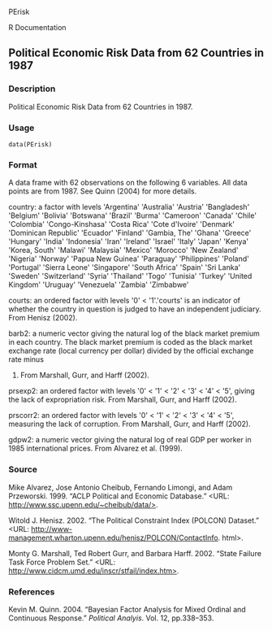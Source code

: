 PErisk

R Documentation

## Political Economic Risk Data from 62 Countries in 1987

### Description

Political Economic Risk Data from 62 Countries in 1987.

### Usage

    data(PErisk)

### Format

A data frame with 62 observations on the following 6 variables. All data
points are from 1987. See Quinn (2004) for more details.

country: a factor with levels 'Argentina' 'Australia' 'Austria' 'Bangladesh'
'Belgium' 'Bolivia' 'Botswana' 'Brazil' 'Burma' 'Cameroon' 'Canada' 'Chile'
'Colombia' 'Congo-Kinshasa' 'Costa Rica' 'Cote d'Ivoire' 'Denmark' 'Dominican
Republic' 'Ecuador' 'Finland' 'Gambia, The' 'Ghana' 'Greece' 'Hungary' 'India'
'Indonesia' 'Iran' 'Ireland' 'Israel' 'Italy' 'Japan' 'Kenya' 'Korea, South'
'Malawi' 'Malaysia' 'Mexico' 'Morocco' 'New Zealand' 'Nigeria' 'Norway' 'Papua
New Guinea' 'Paraguay' 'Philippines' 'Poland' 'Portugal' 'Sierra Leone'
'Singapore' 'South Africa' 'Spain' 'Sri Lanka' 'Sweden' 'Switzerland' 'Syria'
'Thailand' 'Togo' 'Tunisia' 'Turkey' 'United Kingdom' 'Uruguay' 'Venezuela'
'Zambia' 'Zimbabwe'

courts: an ordered factor with levels '0' < '1'.'courts' is an indicator of
whether the country in question is judged to have an independent judiciary.
From Henisz (2002).

barb2: a numeric vector giving the natural log of the black market premium in
each country. The black market premium is coded as the black market exchange
rate (local currency per dollar) divided by the official exchange rate minus
1. From Marshall, Gurr, and Harff (2002).

prsexp2: an ordered factor with levels '0' < '1' < '2' < '3' < '4' < '5',
giving the lack of expropriation risk. From Marshall, Gurr, and Harff (2002).

prscorr2: an ordered factor with levels '0' < '1' < '2' < '3' < '4' < '5',
measuring the lack of corruption. From Marshall, Gurr, and Harff (2002).

gdpw2: a numeric vector giving the natural log of real GDP per worker in 1985
international prices. From Alvarez et al. (1999).

### Source

Mike Alvarez, Jose Antonio Cheibub, Fernando Limongi, and Adam Przeworski.
1999. “ACLP Political and Economic Database.” <URL:
http://www.ssc.upenn.edu/~cheibub/data/>.

Witold J. Henisz. 2002. “The Political Constraint Index (POLCON) Dataset.” \
<URL: http://www-management.wharton.upenn.edu/henisz/POLCON/ContactInfo.
html>.

Monty G. Marshall, Ted Robert Gurr, and Barbara Harff. 2002. “State Failure
Task Force Problem Set.” <URL:
http://www.cidcm.umd.edu/inscr/stfail/index.htm>.

### References

Kevin M. Quinn. 2004. “Bayesian Factor Analysis for Mixed Ordinal and
Continuous Response.” _Political Analyis_. Vol. 12, pp.338–353.

